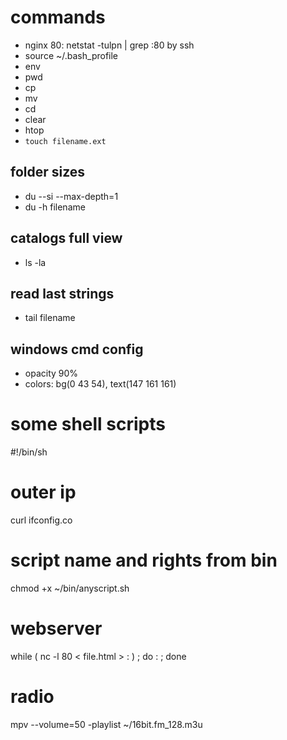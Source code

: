 # commands

- nginx 80: netstat -tulpn | grep :80 by ssh
- source ~/.bash_profile
- env
- pwd
- cp
- mv
- cd
- clear
- htop
- `touch filename.ext`

## folder sizes

- du --si --max-depth=1
- du -h filename

## catalogs full view

- ls -la

## read last strings

- tail filename

## windows cmd config
- opacity 90%
- colors: bg(0 43 54), text(147 161 161)

# some shell scripts
#!/bin/sh

# outer ip
curl ifconfig.co

# script name and rights from bin
chmod +x ~/bin/anyscript.sh

# webserver
while ( nc -l 80 < file.html > : ) ; do : ; done

# radio
mpv --volume=50 -playlist ~/16bit.fm_128.m3u
